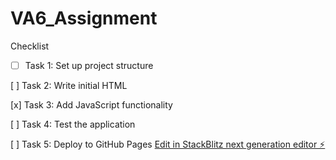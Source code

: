 # VA6_Assignment

Checklist

-[ ] Task 1: Set up project structure

[ ] Task 2: Write initial HTML

[x] Task 3: Add JavaScript functionality

[ ] Task 4: Test the application

[ ] Task 5: Deploy to GitHub Pages
[Edit in StackBlitz next generation editor ⚡️](https://stackblitz.com/~/github.com/Omkarborkhade24/VanillaJs)

